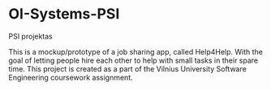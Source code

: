 # OI-Systems-PSI
PSI projektas

This is a mockup/prototype of a job sharing app, called Help4Help. With the goal of letting people hire each other to help with small tasks in their spare time.
This project is created as a part of the Vilnius University Software Engineering coursework assignment.
